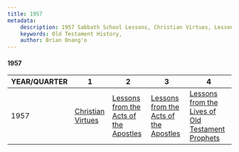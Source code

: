 ```yaml
---
title: 1957
metadata:
    description: 1957 Sabbath School Lessons, Christian Virtues, Lessons from the Acts of the Apostles, Lessons from the Acts of the Apostles, Lessons from the Lives of Old Testament Prophets
    keywords: Old Testament History,
    author: Brian Onang'o
---
```


#### 1957

YEAR/QUARTER |   1  | 2| 3| 4
-------------|------------|---|--|---
1957   |  [Christian Virtues](/1951-1960/1957/quarter1) | [Lessons from the Acts of the Apostles](/1951-1960/1957/quarter2) | [Lessons from the Acts of the Apostles](/1951-1960/1957/quarter3) | [Lessons from the Lives of Old Testament Prophets](/1951-1960/1957/quarter4) |
 